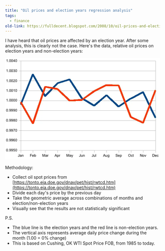 ```yaml
---
title: "Oil prices and election years regression analysis"
tags: 
  - finance	
old-link: https://fulldecent.blogspot.com/2008/10/oil-prices-and-election-years.html
---
```


I have heard that oil prices are affected by an election year. After some analysis, this is clearly not the case. Here's the data, relative oil prices on election years and non-election years:

![Oil prices and election years](/assets/images/2008-10-01-oil-prices-and-election-years.webp)

Methodology:

- Collect oil spot prices from [https://tonto.eia.doe.gov/dnav/pet/hist/rwtcd.htm](https://tonto.eia.doe.gov/dnav/pet/hist/rwtcd.htm)
- Divide each day's price by the previous day
- Take the geometric average across combinations of months and election/non-election years
- Visually see that the results are not statistically significant

P.S.

- The blue line is the election years and the red line is non-election years.
- The vertical axis represents average daily price change during the month (1.00 = 0% change)
- This is based on Cushing, OK WTI Spot Price FOB, from 1985 to today.

